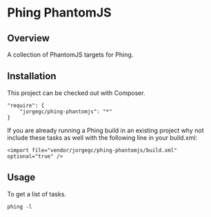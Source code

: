 Phing PhantomJS
===============

## Overview

A collection of PhantomJS targets for Phing.

## Installation

This project can be checked out with Composer.

```
"require": {
    "jorgegc/phing-phantomjs": "*"
}
```

If you are already running a Phing build in an existing project why not
include these tasks as well with the following line in your build.xml:

```
<import file="vendor/jorgegc/phing-phantomjs/build.xml" optional="true" />
```

## Usage

To get a list of tasks.

```
phing -l
```
